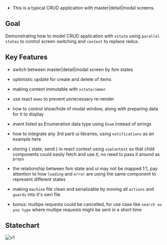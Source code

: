 
- This is a typical CRUD applicaiton with master|detail|modal screens.

## Goal

Demonstrating how to model CRUD application with `xstate` using `parallel states` to control screen switching and `context` to replace redux.

## Key Features

- switch between master|detail|modal screen by fsm states

- optimistic update for create and delete of items

- making context immutable with `xstate/immer`

- use react `memo` to prevent unnecessary re-render

- how to control show/hide of modal window, along with preparing data for it to display

- event listed as Enumeration data type using `Enum` instead of strings

- how to integrate any 3rd parti ui libraries, using `notifications` as an example here

- storing { state, send } in react context using `useContext` so that child components could easily fetch and use it, no need to pass it around as `props`

- the relationship between fsm state and ui may not be mapped 1:1, pay attention to how `loading` and `error` are using the same component to represent different states

- making `machine` file clean and serializable by moving all `actions` and `guards` into it's own file

- bonus: multipe requests could be cancelled, for use case like `search as you type` where multipe requests might be sent in a short time

## Statechart

![v1](https://user-images.githubusercontent.com/325936/65810691-f8d25000-e1df-11e9-9c35-9d5e1d5a0fa5.png)

